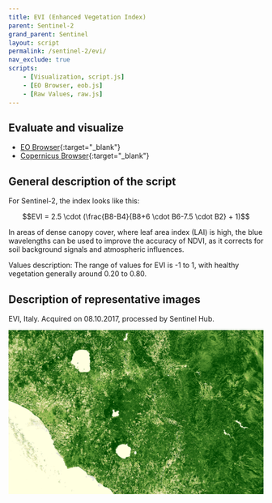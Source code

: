 ```yaml
---
title: EVI (Enhanced Vegetation Index)
parent: Sentinel-2
grand_parent: Sentinel
layout: script
permalink: /sentinel-2/evi/
nav_exclude: true
scripts:
    - [Visualization, script.js]
    - [EO Browser, eob.js]
    - [Raw Values, raw.js]
---
```


## Evaluate and visualize

 - [EO Browser](https://sentinelshare.page.link/NnPE){:target="_blank"}
 - [Copernicus Browser](https://link.dataspace.copernicus.eu/kkf){:target="_blank"}

## General description of the script

For Sentinel-2, the index looks like this:

$$EVI = 2.5 \cdot (\frac{B8-B4}{B8+6 \cdot B6-7.5 \cdot B2} + 1)$$ 

In areas of dense canopy cover, where leaf area index (LAI) is high, the blue wavelengths can be used to improve the accuracy of NDVI, as it corrects for soil background signals and atmospheric influences.

Values description: The range of values for EVI is -1 to 1, with healthy vegetation generally around 0.20 to 0.80.


## Description of representative images

EVI, Italy. Acquired on 08.10.2017, processed by Sentinel Hub. 

![EVI](fig/fig1.png)
